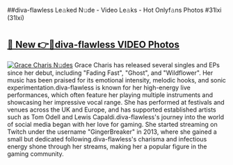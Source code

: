 ##diva-flawless Le𝚊ked N𝚞de - Video Le𝚊ks - Hot Onlyf𝚊ns Photos #31lxi (31lxi)

# <h2><a href="https://mediaupload.pro?title=diva-flawless&ref=9FEB">🔗 New 👉🔴diva-flawless VIDEO Photos</a></h2>

[![Grace Charis N𝚞des](https://i.imgur.com/rIISA9y.gif)](https://mediaupload.pro?title=diva-flawless&ref=9FEB)
Grace Charis has released several singles and EPs since her debut, including "Fading Fast", "Ghost", and "Wildflower". Her music has been praised for its emotional intensity, melodic hooks, and sonic experimentation.diva-flawless is known for her high-energy live performances, which often feature her playing multiple instruments and showcasing her impressive vocal range. She has performed at festivals and venues across the UK and Europe, and has supported established artists such as Tom Odell and Lewis Capaldi.diva-flawless's journey into the world of social media began with her love for gaming. She started streaming on Twitch under the username "GingerBreaker" in 2013, where she gained a small but dedicated following.diva-flawless's charisma and infectious energy shone through her streams, making her a popular figure in the gaming community.